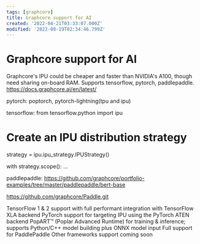```yaml
---
tags: [graphcore]
title: Graphcore support for AI
created: '2022-04-21T03:33:07.000Z'
modified: '2022-08-19T02:34:46.799Z'
---
```


# Graphcore support for AI

Graphcore's IPU could be cheaper and faster than NVIDIA's A100, though need sharing on-board RAM.
Supports tensorflow, pytorch, paddlepaddle.
https://docs.graphcore.ai/en/latest/

pytorch: poptorch, pytorch-lightning(tpu and ipu)

tensorflow:
from tensorflow.python import ipu

# Create an IPU distribution strategy
strategy = ipu.ipu_strategy.IPUStrategy()

with strategy.scope():
    ...

paddlepaddle:
https://github.com/graphcore/portfolio-examples/tree/master/paddlepaddle/bert-base

https://github.com/graphcore/Paddle.git

TensorFlow 1 & 2 support with full performant integration with TensorFlow XLA backend
PyTorch support for targeting IPU using the PyTorch ATEN backend 
PopART™ (Poplar Advanced Runtime) for training & inference; supports Python/C++ model building plus ONNX model input
Full support for PaddlePaddle
Other frameworks support coming soon
